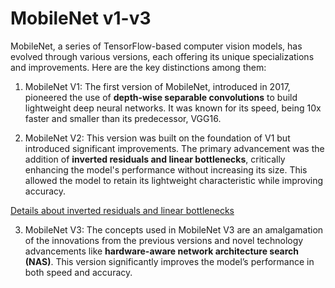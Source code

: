 # MobileNet v1-v3

MobileNet, a series of TensorFlow-based computer vision models, has evolved through various versions, each offering its unique specializations and improvements. Here are the key distinctions among them:

1. MobileNet V1: The first version of MobileNet, introduced in 2017, pioneered the use of **depth-wise separable convolutions** to build lightweight deep neural networks. It was known for its speed, being 10x faster and smaller than its predecessor, VGG16.

2. MobileNet V2: This version was built on the foundation of V1 but introduced significant improvements. The primary advancement was the addition of **inverted residuals and linear bottlenecks**, critically enhancing the model's performance without increasing its size. This allowed the model to retain its lightweight characteristic while improving accuracy. 

<a href="https://zhuanlan.zhihu.com/p/98874284">Details about inverted residuals and linear bottlenecks</a>

3. MobileNet V3: The concepts used in MobileNet V3 are an amalgamation of the innovations from the previous versions and novel technology advancements like **hardware-aware network architecture search (NAS)**. This version significantly improves the model’s performance in both speed and accuracy.